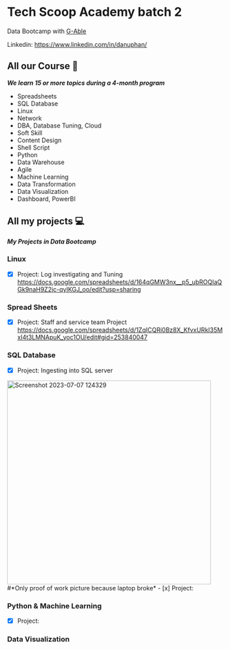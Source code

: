 # Tech Scoop Academy batch 2
 
Data Bootcamp with [G-Able](https://www.g-able.com/) 
 
Linkedin: https://www.linkedin.com/in/danuphan/
 
## All our Course 📃
 
_**We learn 15 or more topics during a 4-month program**_
 
- Spreadsheets
- SQL Database
- Linux
- Network
- DBA, Database Tuning, Cloud
- Soft Skill
- Content Design
- Shell Script
- Python
- Data Warehouse
- Agile
- Machine Learning
- Data Transformation
- Data Visualization
- Dashboard, PowerBI
 
## All my projects 💻
 
_**My Projects in Data Bootcamp**_
 
### Linux
- [x] Project: Log investigating and Tuning
 https://docs.google.com/spreadsheets/d/164qGMW3nx__p5_ubROQIaQGk9naH9Z2jc-qyIKGJ_oo/edit?usp=sharing
 
### Spread Sheets
- [x] Project: Staff and service team Project
 https://docs.google.com/spreadsheets/d/1ZqICQRi0Bz8X_KfvxURkI35MxI4t3LMNApuK_yoc1OU/edit#gid=253840047
 
### SQL Database
- [x] Project: Ingesting into SQL server
 <img width="473" alt="Screenshot 2023-07-07 124329" src="https://github.com/danJkl/techscoop2_bootcamp/assets/103238512/3a5c1c9f-30a8-4051-a5e9-63282740d8a0">
 #*Only proof of work picture because laptop broke*
- [x] Project: 
 
 
 
### Python & Machine Learning
- [x] Project: 
 
 
### Data Visualization
 
 
 
